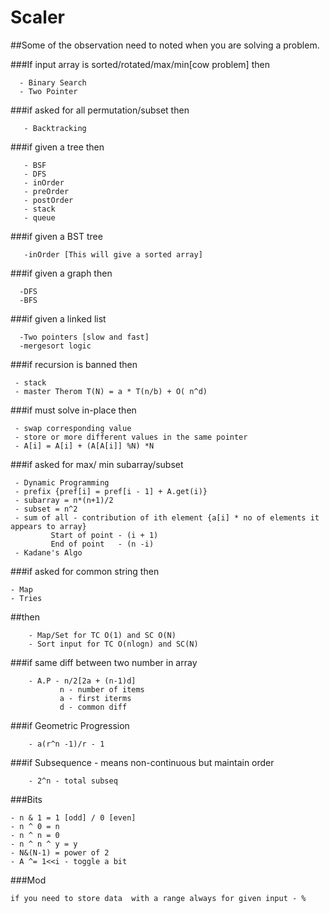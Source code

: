 # Scaler

##Some of the observation need to noted when you are solving a problem.

###If input array is sorted/rotated/max/min[cow problem] then
  ```  
    - Binary Search
    - Two Pointer
  ```
###if asked for all permutation/subset then
  ```
     - Backtracking
  ```   
###if given a tree then
  ```
     - BSF
     - DFS
     - inOrder
     - preOrder 
     - postOrder
     - stack
     - queue
  ```

###if given a BST tree
  ```
     -inOrder [This will give a sorted array]
  ```
     
###if given a graph then
  ```
    -DFS
    -BFS
  ```  

###if given a linked list
  ```
    -Two pointers [slow and fast]
    -mergesort logic
  ```

###if recursion is banned then
  ```
   - stack
   - master Therom T(N) = a * T(n/b) + O( n^d)
  ```

###if must solve in-place then
  ```
   - swap corresponding value
   - store or more different values in the same pointer 
   - A[i] = A[i] + (A[A[i]] %N) *N 
  ```

###if asked for max/ min subarray/subset
  ``` 
   - Dynamic Programming  
   - prefix {pref[i] = pref[i - 1] + A.get(i)}
   - subarray = n*(n+1)/2 
   - subset = n^2
   - sum of all - contribution of ith element {a[i] * no of elements it appears to array}
           Start of point - (i + 1)
           End of point   - (n -i)
   - Kadane's Algo        
  ```            

###if asked for common string then
   ```
   - Map
   - Tries
   ``` 

##then
```
    - Map/Set for TC O(1) and SC O(N)
    - Sort input for TC O(nlogn) and SC(N)
```    
    
###if same diff between two number in array
```
    - A.P - n/2[2a + (n-1)d] 
           n - number of items
           a - first iterms
           d - common diff    
```
    
###if Geometric Progression
```
    - a(r^n -1)/r - 1
```
    
###if Subsequence - means non-continuous but maintain order
```
    - 2^n - total subseq  
```
    
###Bits
   ```
   - n & 1 = 1 [odd] / 0 [even]
   - n ^ 0 = n
   - n ^ n = 0
   - n ^ n ^ y = y
   - N&(N-1) = power of 2
   - A ^= 1<<i - toggle a bit
  ```

###Mod
   ```
   if you need to store data  with a range always for given input - %
   ```